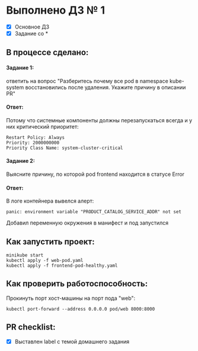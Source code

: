 # Выполнено ДЗ № 1

 - [x] Основное ДЗ
 - [x] Задание со *

## В процессе сделано:
 #### Задание 1: 
 ответить на вопрос "Разберитесь почему все pod в namespace kube-system восстановились после удаления. Укажите причину в описании PR"
 #### Ответ:
 Потому что системные компоненты должны перезапускаться всегда и у них критический приоритет:  
 
    Restart Policy: Always  
    Priority: 2000000000  
    Priority Class Name: system-cluster-critical  

 #### Задание 2:
 Выясните причину, по которой pod frontend находится в статусе Error
 #### Ответ:
 В логе контейнера вывелся алерт:  
    
    panic: environment variable "PRODUCT_CATALOG_SERVICE_ADDR" not set
 Добавил переменную окружения в манифест и под запустился

## Как запустить проект:
    minikube start
    kubectl apply -f web-pod.yaml
    kubectl apply -f frontend-pod-healthy.yaml
    
## Как проверить работоспособность:
Прокинуть порт хост-машины на порт пода "web":

    kubectl port-forward --address 0.0.0.0 pod/web 8000:8000

## PR checklist:
 - [x] Выставлен label с темой домашнего задания